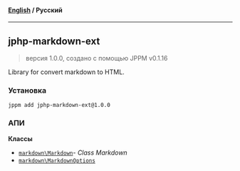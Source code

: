 #### [English](README.md) / **Русский**

---

## jphp-markdown-ext
> версия 1.0.0, создано с помощью JPPM v0.1.16

Library for convert markdown to HTML.

### Установка
```
jppm add jphp-markdown-ext@1.0.0
```

### АПИ
**Классы**
- [`markdown\Markdown`](https://github.com/jphp-compiler/jphp/blob/master/exts/jphp-markdown-ext/api-docs/classes/markdown/Markdown.ru.md)- _Class Markdown_
- [`markdown\MarkdownOptions`](https://github.com/jphp-compiler/jphp/blob/master/exts/jphp-markdown-ext/api-docs/classes/markdown/MarkdownOptions.ru.md)